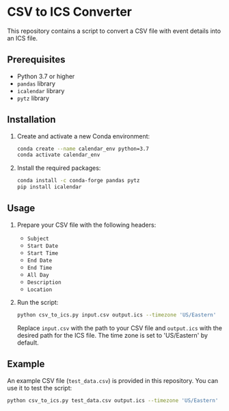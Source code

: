 # CSV to ICS Converter

This repository contains a script to convert a CSV file with event details into an ICS file.

## Prerequisites

- Python 3.7 or higher
- `pandas` library
- `icalendar` library
- `pytz` library

## Installation

1. Create and activate a new Conda environment:
    ```bash
    conda create --name calendar_env python=3.7
    conda activate calendar_env
    ```

2. Install the required packages:
    ```bash
    conda install -c conda-forge pandas pytz
    pip install icalendar
    ```

## Usage

1. Prepare your CSV file with the following headers:
    - `Subject`
    - `Start Date`
    - `Start Time`
    - `End Date`
    - `End Time`
    - `All Day`
    - `Description`
    - `Location`

2. Run the script:
    ```bash
    python csv_to_ics.py input.csv output.ics --timezone 'US/Eastern'
    ```

    Replace `input.csv` with the path to your CSV file and `output.ics` with the desired path for the ICS file. The time zone is set to 'US/Eastern' by default.

## Example

An example CSV file (`test_data.csv`) is provided in this repository. You can use it to test the script:

```bash
python csv_to_ics.py test_data.csv output.ics --timezone 'US/Eastern'


